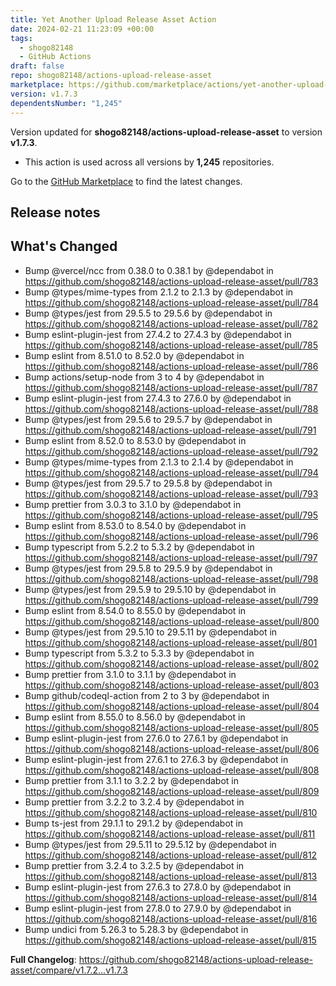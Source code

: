 ```yaml
---
title: Yet Another Upload Release Asset Action
date: 2024-02-21 11:23:09 +00:00
tags:
  - shogo82148
  - GitHub Actions
draft: false
repo: shogo82148/actions-upload-release-asset
marketplace: https://github.com/marketplace/actions/yet-another-upload-release-asset-action
version: v1.7.3
dependentsNumber: "1,245"
---
```



Version updated for **shogo82148/actions-upload-release-asset** to version **v1.7.3**.
- This action is used across all versions by **1,245** repositories.

Go to the [GitHub Marketplace](https://github.com/marketplace/actions/yet-another-upload-release-asset-action) to find the latest changes.

## Release notes

## What's Changed
* Bump @vercel/ncc from 0.38.0 to 0.38.1 by @dependabot in https://github.com/shogo82148/actions-upload-release-asset/pull/783
* Bump @types/mime-types from 2.1.2 to 2.1.3 by @dependabot in https://github.com/shogo82148/actions-upload-release-asset/pull/784
* Bump @types/jest from 29.5.5 to 29.5.6 by @dependabot in https://github.com/shogo82148/actions-upload-release-asset/pull/782
* Bump eslint-plugin-jest from 27.4.2 to 27.4.3 by @dependabot in https://github.com/shogo82148/actions-upload-release-asset/pull/785
* Bump eslint from 8.51.0 to 8.52.0 by @dependabot in https://github.com/shogo82148/actions-upload-release-asset/pull/786
* Bump actions/setup-node from 3 to 4 by @dependabot in https://github.com/shogo82148/actions-upload-release-asset/pull/787
* Bump eslint-plugin-jest from 27.4.3 to 27.6.0 by @dependabot in https://github.com/shogo82148/actions-upload-release-asset/pull/788
* Bump @types/jest from 29.5.6 to 29.5.7 by @dependabot in https://github.com/shogo82148/actions-upload-release-asset/pull/791
* Bump eslint from 8.52.0 to 8.53.0 by @dependabot in https://github.com/shogo82148/actions-upload-release-asset/pull/792
* Bump @types/mime-types from 2.1.3 to 2.1.4 by @dependabot in https://github.com/shogo82148/actions-upload-release-asset/pull/794
* Bump @types/jest from 29.5.7 to 29.5.8 by @dependabot in https://github.com/shogo82148/actions-upload-release-asset/pull/793
* Bump prettier from 3.0.3 to 3.1.0 by @dependabot in https://github.com/shogo82148/actions-upload-release-asset/pull/795
* Bump eslint from 8.53.0 to 8.54.0 by @dependabot in https://github.com/shogo82148/actions-upload-release-asset/pull/796
* Bump typescript from 5.2.2 to 5.3.2 by @dependabot in https://github.com/shogo82148/actions-upload-release-asset/pull/797
* Bump @types/jest from 29.5.8 to 29.5.9 by @dependabot in https://github.com/shogo82148/actions-upload-release-asset/pull/798
* Bump @types/jest from 29.5.9 to 29.5.10 by @dependabot in https://github.com/shogo82148/actions-upload-release-asset/pull/799
* Bump eslint from 8.54.0 to 8.55.0 by @dependabot in https://github.com/shogo82148/actions-upload-release-asset/pull/800
* Bump @types/jest from 29.5.10 to 29.5.11 by @dependabot in https://github.com/shogo82148/actions-upload-release-asset/pull/801
* Bump typescript from 5.3.2 to 5.3.3 by @dependabot in https://github.com/shogo82148/actions-upload-release-asset/pull/802
* Bump prettier from 3.1.0 to 3.1.1 by @dependabot in https://github.com/shogo82148/actions-upload-release-asset/pull/803
* Bump github/codeql-action from 2 to 3 by @dependabot in https://github.com/shogo82148/actions-upload-release-asset/pull/804
* Bump eslint from 8.55.0 to 8.56.0 by @dependabot in https://github.com/shogo82148/actions-upload-release-asset/pull/805
* Bump eslint-plugin-jest from 27.6.0 to 27.6.1 by @dependabot in https://github.com/shogo82148/actions-upload-release-asset/pull/806
* Bump eslint-plugin-jest from 27.6.1 to 27.6.3 by @dependabot in https://github.com/shogo82148/actions-upload-release-asset/pull/808
* Bump prettier from 3.1.1 to 3.2.2 by @dependabot in https://github.com/shogo82148/actions-upload-release-asset/pull/809
* Bump prettier from 3.2.2 to 3.2.4 by @dependabot in https://github.com/shogo82148/actions-upload-release-asset/pull/810
* Bump ts-jest from 29.1.1 to 29.1.2 by @dependabot in https://github.com/shogo82148/actions-upload-release-asset/pull/811
* Bump @types/jest from 29.5.11 to 29.5.12 by @dependabot in https://github.com/shogo82148/actions-upload-release-asset/pull/812
* Bump prettier from 3.2.4 to 3.2.5 by @dependabot in https://github.com/shogo82148/actions-upload-release-asset/pull/813
* Bump eslint-plugin-jest from 27.6.3 to 27.8.0 by @dependabot in https://github.com/shogo82148/actions-upload-release-asset/pull/814
* Bump eslint-plugin-jest from 27.8.0 to 27.9.0 by @dependabot in https://github.com/shogo82148/actions-upload-release-asset/pull/816
* Bump undici from 5.26.3 to 5.28.3 by @dependabot in https://github.com/shogo82148/actions-upload-release-asset/pull/815


**Full Changelog**: https://github.com/shogo82148/actions-upload-release-asset/compare/v1.7.2...v1.7.3
